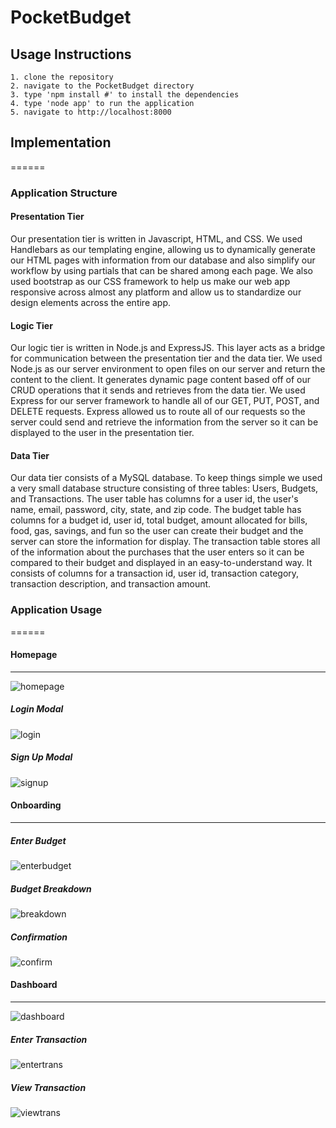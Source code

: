 # PocketBudget
## Usage Instructions
```
1. clone the repository
2. navigate to the PocketBudget directory
3. type 'npm install #' to install the dependencies
4. type 'node app' to run the application
5. navigate to http://localhost:8000
```

## Implementation
======
### Application Structure
#### Presentation Tier
Our presentation tier is written in Javascript, HTML, and CSS. We used Handlebars as our templating engine, allowing us to dynamically generate our HTML pages with information from our database and also simplify our workflow by using partials that can be shared among each page. We also used bootstrap as our CSS framework to help us make our web app responsive across almost any platform and allow us to standardize our design elements across the entire app.
#### Logic Tier
Our logic tier is written in Node.js and ExpressJS. This layer acts as a bridge for communication between the presentation tier and the data tier. We used Node.js as our server environment to open files on our server and return the content to the client. It generates dynamic page content based off of our CRUD operations that it sends and retrieves from the data tier. We used Express for our server framework to handle all of our GET, PUT, POST, and DELETE requests. Express allowed us to route all of our requests so the server could send and retrieve the information from the server so it can be displayed to the user in the presentation tier.
#### Data Tier
Our data tier consists of a MySQL database. To keep things simple we used a very small database structure consisting of three tables: Users, Budgets, and Transactions. The user table has columns for a user id, the user's name, email, password, city, state, and zip code. The budget table has columns for a budget id, user id, total budget, amount allocated for bills, food, gas, savings, and fun so the user can create their budget and the server can store the information for display. The transaction table stores all of the information about the purchases that the user enters so it can be compared to their budget and displayed in an easy-to-understand way. It consists of columns for a transaction id, user id, transaction category, transaction description, and transaction amount.

### Application Usage
======
#### Homepage
------
![homepage](https://i.imgur.com/Iwnxun3.jpg)
##### Login Modal
![login](https://i.imgur.com/UnEoAQw.jpg)
##### Sign Up Modal
![signup](https://i.imgur.com/ZoYZxTJ.png)
#### Onboarding
------
##### Enter Budget
![enterbudget](https://i.imgur.com/N9DzFXk.png)
##### Budget Breakdown
![breakdown](https://i.imgur.com/PWFAwMH.png)
##### Confirmation
![confirm](https://i.imgur.com/SUf28jt.png)
#### Dashboard
------
![dashboard](https://i.imgur.com/ZrQzEjZ.png)
##### Enter Transaction
![entertrans](https://i.imgur.com/BkL2wnk.png)
##### View Transaction
![viewtrans](https://i.imgur.com/tmeZYr5.png)
